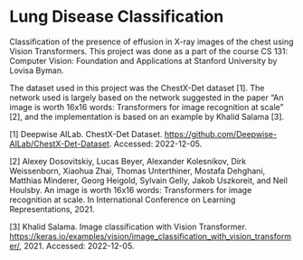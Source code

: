 # Lung Disease Classification
Classification of the presence of effusion in X-ray images of the chest using Vision Transformers. This project was done as a part of the course CS 131: Computer Vision: Foundation and Applications at Stanford University by Lovisa Byman.

The dataset used in this project was the ChestX-Det dataset [1]. The network used is largely based on the network suggested in the paper “An image is worth 16x16 words: Transformers for image recognition at scale” [2], and the implementation is based on an example by Khalid Salama [3].





[1] Deepwise AILab. ChestX-Det Dataset. https://github.com/Deepwise-AILab/ChestX-Det-Dataset. Accessed: 2022-12-05.

[2] Alexey Dosovitskiy, Lucas Beyer, Alexander Kolesnikov, Dirk Weissenborn, Xiaohua Zhai, Thomas Unterthiner, Mostafa Dehghani, Matthias Minderer, Georg Heigold, Sylvain Gelly, Jakob Uszkoreit, and Neil Houlsby. An image is worth 16x16 words: Transformers for image recognition at scale. In International Conference on Learning Representations, 2021.

[3] Khalid Salama. Image classification with Vision Transformer. https://keras.io/examples/vision/image_classification_with_vision_transformer/, 2021. Accessed: 2022-12-05.
